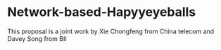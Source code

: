 # Network-based-Hapyyeyeballs

This proposal is a joint work by Xie Chongfeng from China telecom and Davey Song from BII

